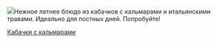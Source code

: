 <!--2025-06-03 14:59:30-->
<div class="yb">
  <div class="rss povarenok"><a href="https://www.povarenok.ru/recipes/show/182749/"><img src="https://www.povarenok.ru/data/cache/2025jun/03/58/3179364_38728-640x480.jpg"></a>Нежное летнее блюдо из кабачков с кальмарами и итальянскими травами. Идеально для постных дней. Попробуйте! <p class="titl"><a href="https://www.povarenok.ru/recipes/show/182749/">Кабачки с кальмарами</a></p></div>
</div>
